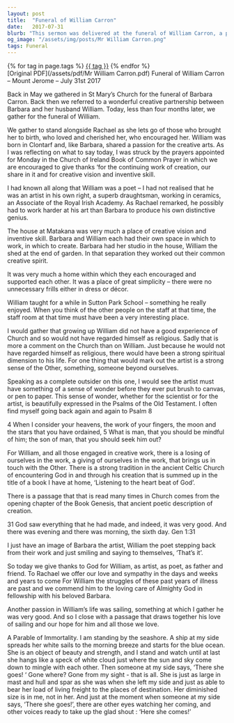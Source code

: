 ```yaml
---
layout: post
title:  "Funeral of William Carron"
date:   2017-07-31
blurb: "This sermon was delivered at the funeral of William Carron, a poet and artist, who passed away four months after his wife, Barbara. The sermon reflects on William's passion for the creative arts and his spiritual connection with the world around him. It also touches on his love for sailing, drawing a parallel between his journey and a ship's voyage."
og_image: "/assets/img/posts/Mr William Carron.png"
tags: Funeral
---    
```

<div class="tag-pills">
    {% for tag in page.tags %}
    <a href="{{ site.baseurl }}/tag/{{ tag | slugify }}" class="tag-pill">{{ tag }}</a>
    {% endfor %}
</div>
[Original PDF](/assets/pdf/Mr William Carron.pdf)
Funeral of William Carron – Mount Jerome – July 31st 2017

Back in May we gathered in St Mary’s Church for the funeral of Barbara Carron. Back then we referred to a wonderful creative partnership between Barbara and her husband William. Today, less than four months later, we gather for the funeral of William.

We gather to stand alongside Rachael as she lets go of those who brought her to birth, who loved and cherished her, who encouraged her. William was born in Clontarf and, like Barbara, shared a passion for the creative arts. As I was reflecting on what to say today, I was struck by the prayers appointed for Monday in the Church of Ireland Book of Common Prayer in which we are encouraged to give thanks ‘for the continuing work of creation, our share in it and for creative vision and inventive skill.

I had known all along that William was a poet – I had not realised that he was an artist in his own right, a superb draughtsman, working in ceramics, an Associate of the Royal Irish Academy. As Rachael remarked, he possibly had to work harder at his art than Barbara to produce his own distinctive genius.

The house at Matakana was very much a place of creative vision and inventive skill. Barbara and William each had their own space in which to work, in which to create. Barbara had her studio in the house, William the shed at the end of garden. In that separation they worked out their common creative spirit.

It was very much a home within which they each encouraged and supported each other. It was a place of great simplicity – there were no unnecessary frills either in dress or décor.

William taught for a while in Sutton Park School – something he really enjoyed. When you think of the other people on the staff at that time, the staff room at that time must have been a very interesting place.

I would gather that growing up William did not have a good experience of Church and so would not have regarded himself as religious. Sadly that is more a comment on the Church than on William. Just because he would not have regarded himself as religious, there would have been a strong spiritual dimension to his life. For one thing that would mark out the artist is a strong sense of the Other, something, someone beyond ourselves.

Speaking as a complete outsider on this one, I would see the artist must have something of a sense of wonder before they ever put brush to canvas, or pen to paper. This sense of wonder, whether for the scientist or for the artist, is beautifully expressed in the Psalms of the Old Testament. I often find myself going back again and again to Psalm 8

4 When I consider your heavens, the work of your fingers, 
the moon and the stars that you have ordained,
5 What is man, that you should be mindful of him; 
the son of man, that you should seek him out?

For William, and all those engaged in creative work, there is a losing of ourselves in the work, a giving of ourselves in the work, that brings us in touch with the Other. There is a strong tradition in the ancient Celtic Church of encountering God in and through his creation that is summed up in the title of a book I have at home, ‘Listening to the heart beat of God’.

There is a passage that that is read many times in Church comes from the opening chapter of the Book Genesis, that ancient poetic description of creation.

31 God saw everything that he had made, and indeed, it was very good.
And there was evening and there was morning, the sixth day. Gen 1:31

I just have an image of Barbara the artist, William the poet stepping back from their work and just smiling and saying to themselves, ‘That’s it’.

So today we give thanks to God for William, as artist, as poet, as father and friend. To Rachael we offer our love and sympathy in the days and weeks and years to come For William the struggles of these past years of illness are past and we commend him to the loving care of Almighty God in fellowship with his beloved Barbara.

Another passion in William’s life was sailing, something at which I gather he was very good. And so I close with a passage that draws together his love of sailing and our hope for him and all those we love.

A Parable of Immortality.
I am standing by the seashore.
A ship at my side spreads her white sails to the morning breeze
and starts for the blue ocean.
She is an object of beauty and strength,
and I stand and watch
until at last she hangs like a speck of white cloud
just where the sun and sky come down to mingle with each other.
Then someone at my side says, ‘There she goes! ‘
Gone where? Gone from my sight - that is all.
She is just as large in mast and hull and spar
as she was when she left my side
and just as able to bear her load of living freight
to the places of destination.
Her diminished size is in me, not in her.
And just at the moment when someone at my side says,
‘There she goes!’,
there are other eyes watching her coming,
and other voices ready to take up the glad shout :
‘Here she comes!’
